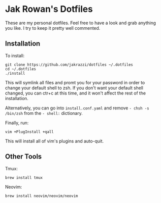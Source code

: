 # Jak Rowan's Dotfiles

These are my personal dotfiles. Feel free to have a look and grab anything you like. I try to keep it pretty well commented.

## Installation

To install:

```
git clone https://github.com/jakrazzi/dotfiles ~/.dotfiles
cd ~/.dotfiles
./install
```

This will symlink all files and promt you for your password in order to change your default shell to zsh. If you don't want your default shell changed, you can ctr+c at this time, and it won't affect the rest of the installation.

Alternatively, you can go into `install.conf.yaml` and remove `- chsh -s /bin/zsh` from the `- shell:` dictionary.

Finally, run:

```
vim +PlugInstall +qall
```

This will install all of vim's plugins and auto-quit.

## Other Tools

Tmux:

```
brew install tmux
```

Neovim:

```
brew install neovim/neovim/neovim
```

